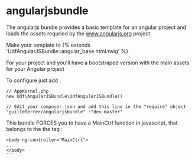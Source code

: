 angularjsbundle
===============

The angularjs bundle provides a basic template for an angular project and loads the assets requried by the www.angularjs.org project

Make your template to {% extends 'UdfAngularJSBundle::angular_base.html.twig' %}

For your project and you'll have a bootstraped version with the main assets for your Angular project

To configure just add :
```
// AppKernel.php
new Udf\AngularJSBundle\UdfAngularJSBundle()
````

```
// Edit your composer.json and add this line in the "require" object
"guilleferrer/angularjsbundle" :"dev-master"
```

This bundle FORCES you to have a MainCtrl function in javascript, that belongs to the the <body> tag :
````
<body ng-controller="MainCtrl"> 
...
</body>
```